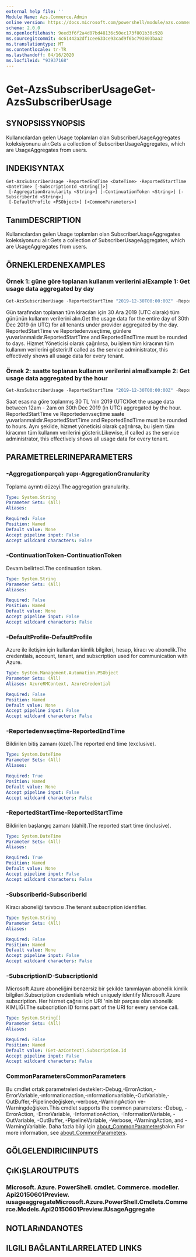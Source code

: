 ```yaml
---
external help file: ''
Module Name: Azs.Commerce.Admin
online version: https://docs.microsoft.com/powershell/module/azs.commerce.admin/get-azssubscriberusage
schema: 2.0.0
ms.openlocfilehash: 9eed3f6f2a4d07bd48136c50ec173f801b30c928
ms.sourcegitcommit: 4c61442a2df1cee633ce93cad9f6bc793803baa2
ms.translationtype: MT
ms.contentlocale: tr-TR
ms.lasthandoff: 04/16/2020
ms.locfileid: "93937168"
---
```

# <span data-ttu-id="f4dfe-101">Get-AzsSubscriberUsage</span><span class="sxs-lookup"><span data-stu-id="f4dfe-101">Get-AzsSubscriberUsage</span></span>

## <span data-ttu-id="f4dfe-102">SYNOPSIS</span><span class="sxs-lookup"><span data-stu-id="f4dfe-102">SYNOPSIS</span></span>
<span data-ttu-id="f4dfe-103">Kullanıcılardan gelen Usage toplamları olan SubscriberUsageAggregates koleksiyonunu alır.</span><span class="sxs-lookup"><span data-stu-id="f4dfe-103">Gets a collection of SubscriberUsageAggregates, which are UsageAggregates from users.</span></span>

## <span data-ttu-id="f4dfe-104">INDEKI</span><span class="sxs-lookup"><span data-stu-id="f4dfe-104">SYNTAX</span></span>

```
Get-AzsSubscriberUsage -ReportedEndTime <DateTime> -ReportedStartTime <DateTime> [-SubscriptionId <String[]>]
 [-AggregationGranularity <String>] [-ContinuationToken <String>] [-SubscriberId <String>]
 [-DefaultProfile <PSObject>] [<CommonParameters>]
```

## <span data-ttu-id="f4dfe-105">Tanım</span><span class="sxs-lookup"><span data-stu-id="f4dfe-105">DESCRIPTION</span></span>
<span data-ttu-id="f4dfe-106">Kullanıcılardan gelen Usage toplamları olan SubscriberUsageAggregates koleksiyonunu alır.</span><span class="sxs-lookup"><span data-stu-id="f4dfe-106">Gets a collection of SubscriberUsageAggregates, which are UsageAggregates from users.</span></span>

## <span data-ttu-id="f4dfe-107">ÖRNEKLERDEN</span><span class="sxs-lookup"><span data-stu-id="f4dfe-107">EXAMPLES</span></span>

### <span data-ttu-id="f4dfe-108">Örnek 1: güne göre toplanan kullanım verilerini al</span><span class="sxs-lookup"><span data-stu-id="f4dfe-108">Example 1: Get usage data aggregated by day</span></span>
```powershell
Get-AzsSubscriberUsage -ReportedStartTime "2019-12-30T00:00:00Z" -ReportedEndTime "2019-12-31T00:00:00Z" -AggregationGranularity Daily
```

<span data-ttu-id="f4dfe-109">Gün tarafından toplanan tüm kiracıları için 30 Ara 2019 (UTC olarak) tüm gününün kullanım verilerini alın.</span><span class="sxs-lookup"><span data-stu-id="f4dfe-109">Get the usage data for the entire day of 30th Dec 2019 (in UTC) for all tenants under provider aggregated by the day.</span></span>
<span data-ttu-id="f4dfe-110">ReportedStartTime ve Reportedenvseçtime, günlere yuvarlanmalıdır.</span><span class="sxs-lookup"><span data-stu-id="f4dfe-110">ReportedStartTime and ReportedEndTime must be rounded to days.</span></span>
<span data-ttu-id="f4dfe-111">Hizmet Yöneticisi olarak çağrılırsa, bu işlem tüm kiracının tüm kullanım verilerini gösterir.</span><span class="sxs-lookup"><span data-stu-id="f4dfe-111">If called as the service administrator, this effectively shows all usage data for every tenant.</span></span>

### <span data-ttu-id="f4dfe-112">Örnek 2: saatte toplanan kullanım verilerini alma</span><span class="sxs-lookup"><span data-stu-id="f4dfe-112">Example 2: Get usage data aggregated by the hour</span></span>
```powershell
Get-AzsSubscriberUsage -ReportedStartTime "2019-12-30T00:00:00Z" -ReportedEndTime "2019-12-30T02:00:00Z" -AggregationGranularity Hourly
```

<span data-ttu-id="f4dfe-113">Saat esasına göre toplanmış 30 TL 'nin 2019 (UTC)</span><span class="sxs-lookup"><span data-stu-id="f4dfe-113">Get the usage data between  12am - 2am on 30th Dec 2019 (in UTC) aggregated by the hour.</span></span>
<span data-ttu-id="f4dfe-114">ReportedStartTime ve Reportedenvseçtime saate yuvarlanmalıdır.</span><span class="sxs-lookup"><span data-stu-id="f4dfe-114">ReportedStartTime and ReportedEndTime must be rounded to hours.</span></span>
<span data-ttu-id="f4dfe-115">Aynı şekilde, hizmet yöneticisi olarak çağrılırsa, bu işlem tüm kiracının tüm kullanım verilerini gösterir.</span><span class="sxs-lookup"><span data-stu-id="f4dfe-115">Likewise, if called as the service administrator, this effectively shows all usage data for every tenant.</span></span>

## <span data-ttu-id="f4dfe-116">PARAMETRELERINE</span><span class="sxs-lookup"><span data-stu-id="f4dfe-116">PARAMETERS</span></span>

### <span data-ttu-id="f4dfe-117">-Aggregationparçalı yapı</span><span class="sxs-lookup"><span data-stu-id="f4dfe-117">-AggregationGranularity</span></span>
<span data-ttu-id="f4dfe-118">Toplama ayrıntı düzeyi.</span><span class="sxs-lookup"><span data-stu-id="f4dfe-118">The aggregation granularity.</span></span>

```yaml
Type: System.String
Parameter Sets: (All)
Aliases:

Required: False
Position: Named
Default value: None
Accept pipeline input: False
Accept wildcard characters: False

```

### <span data-ttu-id="f4dfe-119">-ContinuationToken</span><span class="sxs-lookup"><span data-stu-id="f4dfe-119">-ContinuationToken</span></span>
<span data-ttu-id="f4dfe-120">Devam belirteci.</span><span class="sxs-lookup"><span data-stu-id="f4dfe-120">The continuation token.</span></span>

```yaml
Type: System.String
Parameter Sets: (All)
Aliases:

Required: False
Position: Named
Default value: None
Accept pipeline input: False
Accept wildcard characters: False

```

### <span data-ttu-id="f4dfe-121">-DefaultProfile</span><span class="sxs-lookup"><span data-stu-id="f4dfe-121">-DefaultProfile</span></span>
<span data-ttu-id="f4dfe-122">Azure ile iletişim için kullanılan kimlik bilgileri, hesap, kiracı ve abonelik.</span><span class="sxs-lookup"><span data-stu-id="f4dfe-122">The credentials, account, tenant, and subscription used for communication with Azure.</span></span>

```yaml
Type: System.Management.Automation.PSObject
Parameter Sets: (All)
Aliases: AzureRMContext, AzureCredential

Required: False
Position: Named
Default value: None
Accept pipeline input: False
Accept wildcard characters: False

```

### <span data-ttu-id="f4dfe-123">-Reportedenvseçtime</span><span class="sxs-lookup"><span data-stu-id="f4dfe-123">-ReportedEndTime</span></span>
<span data-ttu-id="f4dfe-124">Bildirilen bitiş zamanı (özel).</span><span class="sxs-lookup"><span data-stu-id="f4dfe-124">The reported end time (exclusive).</span></span>

```yaml
Type: System.DateTime
Parameter Sets: (All)
Aliases:

Required: True
Position: Named
Default value: None
Accept pipeline input: False
Accept wildcard characters: False

```

### <span data-ttu-id="f4dfe-125">-ReportedStartTime</span><span class="sxs-lookup"><span data-stu-id="f4dfe-125">-ReportedStartTime</span></span>
<span data-ttu-id="f4dfe-126">Bildirilen başlangıç zamanı (dahil).</span><span class="sxs-lookup"><span data-stu-id="f4dfe-126">The reported start time (inclusive).</span></span>

```yaml
Type: System.DateTime
Parameter Sets: (All)
Aliases:

Required: True
Position: Named
Default value: None
Accept pipeline input: False
Accept wildcard characters: False

```

### <span data-ttu-id="f4dfe-127">-SubscriberId</span><span class="sxs-lookup"><span data-stu-id="f4dfe-127">-SubscriberId</span></span>
<span data-ttu-id="f4dfe-128">Kiracı aboneliği tanıtıcısı.</span><span class="sxs-lookup"><span data-stu-id="f4dfe-128">The tenant subscription identifier.</span></span>

```yaml
Type: System.String
Parameter Sets: (All)
Aliases:

Required: False
Position: Named
Default value: None
Accept pipeline input: False
Accept wildcard characters: False

```

### <span data-ttu-id="f4dfe-129">-SubscriptionID</span><span class="sxs-lookup"><span data-stu-id="f4dfe-129">-SubscriptionId</span></span>
<span data-ttu-id="f4dfe-130">Microsoft Azure aboneliğini benzersiz bir şekilde tanımlayan abonelik kimlik bilgileri.</span><span class="sxs-lookup"><span data-stu-id="f4dfe-130">Subscription credentials which uniquely identify Microsoft Azure subscription.</span></span> <span data-ttu-id="f4dfe-131">Her hizmet çağrısı için URI 'nin bir parçası olan abonelik KIMLIĞI.</span><span class="sxs-lookup"><span data-stu-id="f4dfe-131">The subscription ID forms part of the URI for every service call.</span></span>

```yaml
Type: System.String[]
Parameter Sets: (All)
Aliases:

Required: False
Position: Named
Default value: (Get-AzContext).Subscription.Id
Accept pipeline input: False
Accept wildcard characters: False

```

### <span data-ttu-id="f4dfe-132">CommonParameters</span><span class="sxs-lookup"><span data-stu-id="f4dfe-132">CommonParameters</span></span>
<span data-ttu-id="f4dfe-133">Bu cmdlet ortak parametreleri destekler:-Debug,-ErrorAction,-ErrorVariable,-ınformationaction,-ınformationvariable,-OutVariable,-OutBuffer,-Pipelinedeğişken,-verbose,-WarningAction ve-Warningdeğişken.</span><span class="sxs-lookup"><span data-stu-id="f4dfe-133">This cmdlet supports the common parameters: -Debug, -ErrorAction, -ErrorVariable, -InformationAction, -InformationVariable, -OutVariable, -OutBuffer, -PipelineVariable, -Verbose, -WarningAction, and -WarningVariable.</span></span> <span data-ttu-id="f4dfe-134">Daha fazla bilgi için [about_CommonParameters](http://go.microsoft.com/fwlink/?LinkID=113216)bakın.</span><span class="sxs-lookup"><span data-stu-id="f4dfe-134">For more information, see [about_CommonParameters](http://go.microsoft.com/fwlink/?LinkID=113216).</span></span>

## <span data-ttu-id="f4dfe-135">GÖLGELENDIRICI</span><span class="sxs-lookup"><span data-stu-id="f4dfe-135">INPUTS</span></span>

## <span data-ttu-id="f4dfe-136">ÇıKıŞLAR</span><span class="sxs-lookup"><span data-stu-id="f4dfe-136">OUTPUTS</span></span>

### <span data-ttu-id="f4dfe-137">Microsoft. Azure. PowerShell. cmdlet. Commerce. modeller. Api20150601Preview. ıusageaggregate</span><span class="sxs-lookup"><span data-stu-id="f4dfe-137">Microsoft.Azure.PowerShell.Cmdlets.Commerce.Models.Api20150601Preview.IUsageAggregate</span></span>



## <span data-ttu-id="f4dfe-138">NOTLARıNDA</span><span class="sxs-lookup"><span data-stu-id="f4dfe-138">NOTES</span></span>

## <span data-ttu-id="f4dfe-139">ILGILI BAĞLANTıLAR</span><span class="sxs-lookup"><span data-stu-id="f4dfe-139">RELATED LINKS</span></span>

